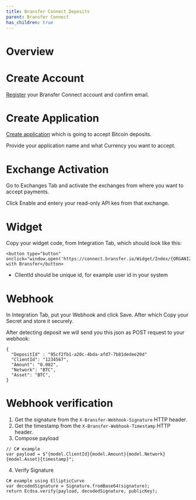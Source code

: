 ```yaml
---
title: Bransfer Connect Deposits
parent: Bransfer Connect
has_children: true
---
```


# Overview

# Create Account

[Register](https://connect.bransfer.io/auth/register) your Bransfer Connect account and confirm email.

# Create Application

[Create application](https://connect.bransfer.io/application/create) which is going to accept Bitcoin deposits.
 
Provide your application name and what Currency you want to accept.

# Exchange Activation

Go to Exchanges Tab and activate the exchanges from where you want to accept payments.

Click Enable and entery your read-only API kes from that exchange.


# Widget

Copy your widget code, from Integration Tab, which should look like this:

```
<button type="button" onclick="window.open('https://connect.bransfer.io/Widget/Index/{ORGANIZATIONID}}/CLIENTID/','popUpWindow','height=650,width=400');">Deposit with Bransfer</button>
```

* ClientId should be unique id, for example user id in your system


# Webhook

In Integration Tab, put your Webhook and click Save. After which Copy your Secret and store it securely.

After detecting deposit we will send you this json as POST request to your webhook:

```
{
  "DepositId" : "95cf2fb1-a20c-4bda-afd7-7b81dedee20d"
  "ClientId": "1234567",
  "Amount": "0.002",
  "Network": "BTC",
  "Asset": "BTC",
}

```

# Webhook verification

1. Get the signature from the `X-Bransfer-Webhook-Signature` HTTP header.
2. Get the timestamp from the `X-Bransfer-Webhook-Timestamp` HTTP header.
3. Compose payload
```
// C# example
var payload = $"{model.ClientId}{model.Amount}{model.Network}{model.Asset}{timestamp}";
```
4. Verify Signature
```
C# example using EllipticCurve
var decodedSignature = Signature.fromBase64(signature);
return Ecdsa.verify(payload, decodedSignature, publicKey);
```